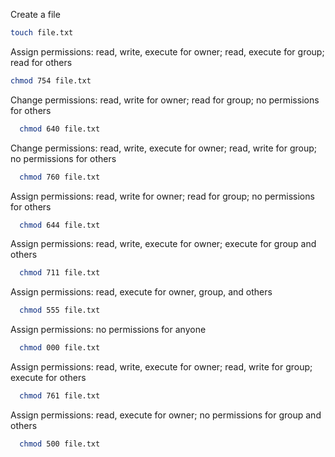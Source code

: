 Create a file
   ```bash
   touch file.txt
   ```
   
Assign permissions: read, write, execute for owner; read, execute for group; read for others
   ```bash
   chmod 754 file.txt
   ```
   
Change permissions: read, write for owner; read for group; no permissions for others
 ```bash
   chmod 640 file.txt
   ```

Change permissions: read, write, execute for owner; read, write for group; no permissions for others
 ```bash
   chmod 760 file.txt
   ```  


Assign permissions: read, write for owner; read for group; no permissions for others
 ```bash
   chmod 644 file.txt
   ```  


Assign permissions: read, write, execute for owner; execute for group and others
 ```bash
   chmod 711 file.txt
   ```


Assign permissions: read, execute for owner, group, and others
 ```bash
   chmod 555 file.txt
   ```  


Assign permissions: no permissions for anyone
 ```bash
   chmod 000 file.txt
   ```  


Assign permissions: read, write, execute for owner; read, write for group; execute for others
 ```bash
   chmod 761 file.txt
   ```  

Assign permissions: read, execute for owner; no permissions for group and others
 ```bash
   chmod 500 file.txt
   ```  

